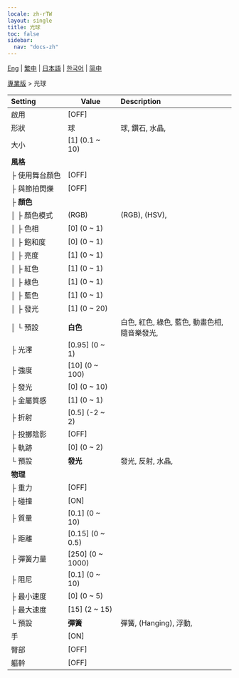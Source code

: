 ```yaml
---
locale: zh-rTW
layout: single
title: 光球
toc: false
sidebar:
  nav: "docs-zh"
---
```

[Eng](/dancexr/menu/2025.4/actor/light_ball) | [繁中](/tw/dancexr/menu/2025.4/actor/light_ball) | [日本語](/jp/dancexr/menu/2025.4/actor/light_ball) | [한국어](/kr/dancexr/menu/2025.4/actor/light_ball) | [简中](/zh/dancexr/menu/2025.4/actor/light_ball)

[專業版](../menu#專業版) > 光球



| Setting | Value | Description |
| :--- | --- | :--- |
|<nobr>啟用</nobr>| [OFF] | 
|<nobr>形狀</nobr>| 球 | 球, 鑽石, 水晶, 
|<nobr>大小</nobr>| [1] (0.1 ~ 10) | 
|<nobr><b>風格</b></nobr>| | 
|<nobr>├&nbsp;使用舞台顏色</nobr>| [OFF] | 
|<nobr>├&nbsp;與節拍閃爍</nobr>| [OFF] | 
|<nobr>├&nbsp;<b>顏色</b></nobr>| | 
|<nobr>│&nbsp;├&nbsp;顏色模式</nobr>| (RGB) | (RGB), (HSV), 
|<nobr>│&nbsp;├&nbsp;色相</nobr>| [0] (0 ~ 1) | 
|<nobr>│&nbsp;├&nbsp;飽和度</nobr>| [0] (0 ~ 1) | 
|<nobr>│&nbsp;├&nbsp;亮度</nobr>| [1] (0 ~ 1) | 
|<nobr>│&nbsp;├&nbsp;紅色</nobr>| [1] (0 ~ 1) | 
|<nobr>│&nbsp;├&nbsp;綠色</nobr>| [1] (0 ~ 1) | 
|<nobr>│&nbsp;├&nbsp;藍色</nobr>| [1] (0 ~ 1) | 
|<nobr>│&nbsp;├&nbsp;發光</nobr>| [1] (0 ~ 20) | 
|<nobr>│&nbsp;└&nbsp;預設</nobr>| **白色** | 白色, 紅色, 綠色, 藍色, 動畫色相, 隨音樂發光,  |
|<nobr>├&nbsp;光澤</nobr>| [0.95] (0 ~ 1) | 
|<nobr>├&nbsp;強度</nobr>| [10] (0 ~ 100) | 
|<nobr>├&nbsp;發光</nobr>| [0] (0 ~ 10) | 
|<nobr>├&nbsp;金屬質感</nobr>| [1] (0 ~ 1) | 
|<nobr>├&nbsp;折射</nobr>| [0.5] (-2 ~ 2) | 
|<nobr>├&nbsp;投擲陰影</nobr>| [OFF] | 
|<nobr>├&nbsp;軌跡</nobr>| [0] (0 ~ 2) | 
|<nobr>└&nbsp;預設</nobr>| **發光** | 發光, 反射, 水晶,  |
|<nobr><b>物理</b></nobr>| | 
|<nobr>├&nbsp;重力</nobr>| [OFF] | 
|<nobr>├&nbsp;碰撞</nobr>| [ON] | 
|<nobr>├&nbsp;質量</nobr>| [0.1] (0 ~ 10) | 
|<nobr>├&nbsp;距離</nobr>| [0.15] (0 ~ 0.5) | 
|<nobr>├&nbsp;彈簧力量</nobr>| [250] (0 ~ 1000) | 
|<nobr>├&nbsp;阻尼</nobr>| [0.1] (0 ~ 10) | 
|<nobr>├&nbsp;最小速度</nobr>| [0] (0 ~ 5) | 
|<nobr>├&nbsp;最大速度</nobr>| [15] (2 ~ 15) | 
|<nobr>└&nbsp;預設</nobr>| **彈簧** | 彈簧, (Hanging), 浮動,  |
|<nobr>手</nobr>| [ON] | 
|<nobr>臀部</nobr>| [OFF] | 
|<nobr>軀幹</nobr>| [OFF] | 
